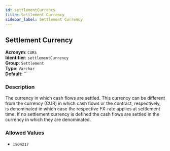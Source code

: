 ```yaml
---
id: settlementCurrency
title: Settlement Currency
sidebar_label: Settlement Currency
---
```


## Settlement Currency

**Acronym**: `CURS`  
**Identifier**: `settlementCurrency`  
**Group**: `Settlement`  
**Type**: `Varchar`  
**Default**: ``  

### Description
The currency in which cash flows are settled. This currency can be different from the currency (CUR) in which cash flows or the contract, respectively, is denominated in which case the respective FX-rate applies at settlement time.
If no settlement currency is defined the cash flows are settled in the currency in which they are denominated.

### Allowed Values
- `ISO4217`
